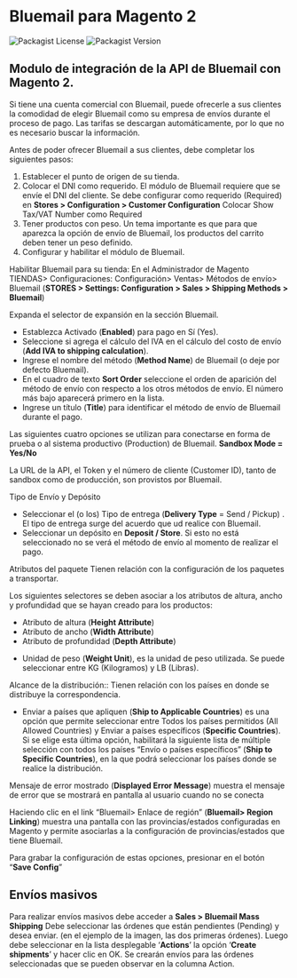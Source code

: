 # Bluemail para Magento 2

![Packagist License](https://img.shields.io/packagist/l/bluemail/magento2-shipping?style=flat-square)
![Packagist Version](https://img.shields.io/packagist/v/bluemail/magento2-shipping?style=flat-square)

## Modulo de integraci&oacute;n de la API de Bluemail con Magento 2. 

Si tiene una cuenta comercial con Bluemail, puede ofrecerle a sus clientes la comodidad de elegir Bluemail como su empresa de envíos durante el proceso de pago. Las tarifas se descargan automáticamente, por lo que no es necesario buscar la información.

Antes de poder ofrecer Bluemail a sus clientes, debe completar los siguientes pasos:
1. Establecer el punto de origen de su tienda.
2. Colocar el DNI como requerido. El módulo de Bluemail requiere que se envíe el DNI del cliente. Se debe configurar como requerido (Required) en **Stores > Configuration > Customer Configuration**
Colocar Show Tax/VAT Number como Required
3. Tener productos con peso. Un tema importante es que para que aparezca la opción de envío de Bluemail, los productos del carrito deben tener un peso definido.
4. Configurar y habilitar el módulo de Bluemail.

Habilitar Bluemail para su tienda:
En el Administrador de Magento
TIENDAS> Configuraciones: Configuración> Ventas> Métodos de envío> Bluemail
(**STORES > Settings: Configuration > Sales > Shipping Methods > Bluemail**)

Expanda el selector de expansión en la sección Bluemail.
- Establezca Activado (**Enabled**) para pago en Sí (Yes).
- Seleccione si agrega el cálculo del IVA en el cálculo del costo de envío (**Add IVA to shipping calculation**).
- Ingrese el nombre del método (**Method Name**) de Bluemail (o deje por defecto Bluemail).
- En el cuadro de texto **Sort Order** seleccione el orden de aparición del método de envío con respecto a los otros métodos de envío. El número más bajo aparecerá primero en la lista.
- Ingrese un título (**Title**) para identificar el método de envío de Bluemail durante el pago.

Las siguientes cuatro opciones se utilizan para conectarse en forma de prueba o al sistema productivo (Production) de Bluemail.
**Sandbox Mode = Yes/No**

La URL de la API, el Token y el número de cliente (Customer ID), tanto de sandbox como de producción, son provistos por Bluemail.

Tipo de Envío y Depósito
- Seleccionar el (o los) Tipo de entrega (**Delivery Type** = Send / Pickup) . El tipo de entrega surge del acuerdo que ud realice con Bluemail.
- Seleccionar un depósito en **Deposit / Store**. Si esto no está seleccionado no se verá el método de envío al momento de realizar el pago.

Atributos del paquete
Tienen relación con la configuración de los paquetes a transportar.

Los siguientes selectores se deben asociar a los atributos de altura, ancho y profundidad que se hayan creado para los productos:
* Atributo de altura (**Height Attribute**)
* Atributo de ancho (**Width Attribute**)
* Atributo de profundidad (**Depth Attribute**)

- Unidad de peso (**Weight Unit**), es la unidad de peso utilizada. Se puede seleccionar entre KG (Kilogramos) y LB (Libras).

Alcance de la distribución::
Tienen relación con los países en donde se distribuye la correspondencia.
- Enviar a países que apliquen (**Ship to Applicable Countries**) es una opción que permite seleccionar entre Todos los países permitidos (All Allowed Countries) y Enviar a países específicos (**Specific Countries**). Si se elige esta última opción, habilitará la siguiente lista de múltiple selección con todos los países “Envío o países específicos” (**Ship to Specific Countries**), en la que podrá seleccionar los países donde se realice la distribución.

Mensaje de error mostrado (**Displayed Error Message**) muestra el mensaje de error que se mostrará en pantalla al usuario cuando no se conecta 

Haciendo clic en el link “Bluemail> Enlace de región” (**Bluemail> Region Linking**) muestra una pantalla con las provincias/estados configuradas en Magento y permite asociarlas a la configuración de provincias/estados que tiene Bluemail.

Para grabar la configuración de estas opciones, presionar en el botón “**Save Config**”

## Envíos masivos
Para realizar envíos masivos debe acceder a **Sales > Bluemail Mass Shipping**
Debe seleccionar las órdenes que están pendientes (Pending) y desea enviar. (en el ejemplo de la imagen, las dos primeras órdenes).
Luego debe seleccionar en la lista desplegable ‘**Actions**’ la opción ‘**Create shipments**’ y hacer clic en OK. Se crearán envíos para las órdenes seleccionadas que se pueden observar en la columna Action.
